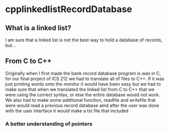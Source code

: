 # cpplinkedlistRecordDatabase

## What is a linked list?

I am sure that a linked list is not the best way to hold a database of records, but...



## From C to C++

Originally when I first made the bank record database program is was in C, for our final project of ICS 212 we had to translate all of files to C++. If it was just printing words onto the monitor it would have been easy but we had to make sure that when we translated the linked list from C to C++ that we were using the correct syntax, or else the entire database would not work. We also had to make some additional function, readfile and writefile that were would read a previous record database amd after the user was done with the user interface it would make a txt file that included 

### A better understanding of pointers
